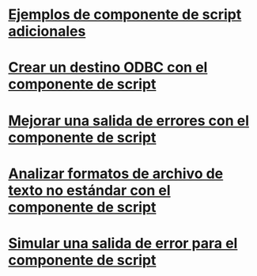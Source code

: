 # [Ejemplos de componente de script adicionales](additional-script-component-examples.md)
# [Crear un destino ODBC con el componente de script](creating-an-odbc-destination-with-the-script-component.md)
# [Mejorar una salida de errores con el componente de script](enhancing-an-error-output-with-the-script-component.md)
# [Analizar formatos de archivo de texto no estándar con el componente de script](parsing-non-standard-text-file-formats-with-the-script-component.md)
# [Simular una salida de error para el componente de script](simulating-an-error-output-for-the-script-component.md)
